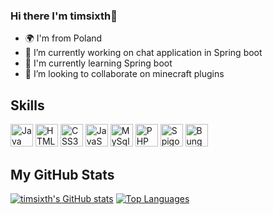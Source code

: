 ### Hi there I'm timsixth👋

* 🌍 I'm from Poland
* 🔭 I’m currently working on chat application in Spring boot
* 🧠 I'm currently learning Spring boot
* 👯 I’m looking to collaborate on minecraft plugins


## Skills
<p align="left">
<a href="https://www.oracle.com/java/" target="_blank" rel="noreferrer">
  <img src="https://raw.githubusercontent.com/danielcranney/readme-generator/main/public/icons/skills/java-colored.svg" width="36" height="36" alt="Java" /></a>
  <a href="https://developer.mozilla.org/en-US/docs/Glossary/HTML5" target="_blank" rel="noreferrer">
    <img src="https://raw.githubusercontent.com/danielcranney/readme-generator/main/public/icons/skills/html5-colored.svg" width="36" height="36" alt="HTML5" /></a>
   <a href="https://developer.mozilla.org/en-US/docs/Web/CSS" target="_blank" rel="noreferrer">
    <img src="https://raw.githubusercontent.com/danielcranney/readme-generator/main/public/icons/skills/css3-colored.svg" width="36" height="36" alt="CSS3" /></a>
  <a href="https://developer.mozilla.org/en-US/docs/Web/JavaScript" target="_blank" rel="noreferrer">
    <img src="https://raw.githubusercontent.com/danielcranney/readme-generator/main/public/icons/skills/javascript-colored.svg" width="36" height="36" alt="JavaScript" /></a>
  <a href="https://www.mysql.com/" target="_blank" rel="noreferrer">
    <img src="https://raw.githubusercontent.com/danielcranney/readme-generator/main/public/icons/skills/mysql-colored.svg" width="36" height="36" alt="MySql" /></a>
  <a href="https://www.php.net/" target="_blank" rel="noreferrer">
    <img src="https://raw.githubusercontent.com/danielcranney/readme-generator/main/public/icons/skills/php-colored.svg" width="36" height="36" alt="PHP" /></a>
  <a href="https://www.spigotmc.org/" target="_blank" rel="noreferrer">
    <img src="https://timsixth.pl/plugins_images/spigot.png" width="36" height="36" alt="Spigot" /></a>
  <a href="https://github.com/SpigotMC/BungeeCord" target="_blank" rel="noreferrer">
    <img src="https://timsixth.pl/plugins_images/bungee.png" width="36" height="36" alt="Bungeecord" /></a>
</p>
<h2>My GitHub Stats</h2>
<p align="left">
<a href="http://www.github.com/timsixth">
  <img src="https://github-readme-stats.vercel.app/api?username=timsixth&show_icons=true&hide=&count_private=true&title_color=0891b2&text_color=ffffff&icon_color=0891b2&bg_color=1c1917&hide_border=true&show_icons=true" alt="timsixth's GitHub stats" /></a>
<a href="http://www.github.com/timsixth">
  <img src="https://github-readme-stats.vercel.app/api/top-langs/?username=timsixth&langs_count=10&title_color=0891b2&text_color=ffffff&icon_color=0891b2&bg_color=1c1917&hide_border=true&locale=en&custom_title=Top%20%Languages" alt="Top Languages" /></a>
</p>


